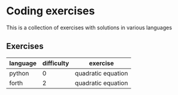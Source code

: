 # Coding exercises

This is a collection of exercises with solutions in various languages

## Exercises

language | difficulty | exercise
| - | - | -
python	| 0 | quadratic equation
forth 	| 2 | quadratic equation
